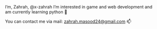 I’m, Zahrah, @x-zahrah
I’m interested in game and web development and am currently learning python 🌱 

You can contact me via mail: zahrah.masood24@gmail.com 📫 

<!---
x-zahrah/x-zahrah is a ✨ special ✨ repository because its `README.md` (this file) appears on your GitHub profile.
You can click the Preview link to take a look at your changes.
--->

